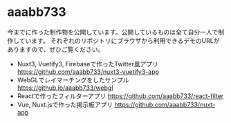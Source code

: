 # aaabb733

今までに作った制作物を公開しています。公開しているものは全て自分一人で制作しています。
それぞれのリポジトリにブラウザから利用できるデモのURLがありますので、ぜひご覧ください。

- Nuxt3, Vuetify3, Firebaseで作ったTwitter風アプリ https://github.com/aaabb733/nuxt3-vuetify3-app
- WebGLでレイマーチングをしたサンプル https://github.io/aaabb733/webgl
- Reactで作ったフィルターアプリ https://github.com/aaabb733/react-filter
- Vue, Nuxt.jsで作った掲示板アプリ https://github.com/aaabb733/nuxt-app

<!---
stigma-66/stigma-66 is a ✨ special ✨ repository because its `README.md` (this file) appears on your GitHub profile.
You can click the Preview link to take a look at your changes.
--->
